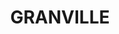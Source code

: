 ---
lastmod: '2025-04-06T06:05:20+00:00'
latitude: -33.832747
layout: suburb
longitude: 151.015196
postcode: '2142'
state: NSW
title: GRANVILLE
url: /nsw/granville/
---